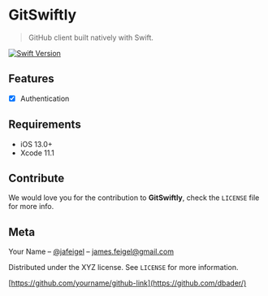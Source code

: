 # GitSwiftly
> GitHub client built natively with Swift.

[![Swift Version][swift-image]][swift-url]
<!-- [![License][license-image]][license-url] -->

## Features

- [x] Authentication

## Requirements

- iOS 13.0+
- Xcode 11.1

## Contribute

We would love you for the contribution to **GitSwiftly**, check the ``LICENSE`` file for more info.

## Meta

Your Name – [@jafeigel](https://twitter.com/jafeigel) – james.feigel@gmail.com

Distributed under the XYZ license. See ``LICENSE`` for more information.

[https://github.com/yourname/github-link](https://github.com/dbader/)

[swift-image]:https://img.shields.io/badge/swift-5.1-orange.svg
[swift-url]: https://swift.org/
[license-image]: https://img.shields.io/badge/License-MIT-blue.svg
[license-url]: LICENSE
